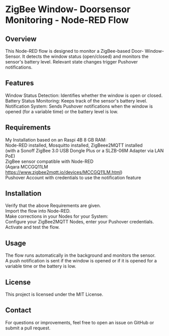 # ZigBee Window- Doorsensor Monitoring - Node-RED Flow

## Overview
This Node-RED flow is designed to monitor a ZigBee-based Door- Window-Sensor. It detects the window status (open/closed) and monitors the sensor's battery level. Relevant state changes trigger Pushover notifications.

## Features
Window Status Detection: Identifies whether the window is open or closed.  
Battery Status Monitoring: Keeps track of the sensor's battery level.  
Notification System: Sends Pushover notifications when the window is opened (for a variable time) or the battery level is low.  

## Requirements
My Installation based on an Raspi 4B 8 GB RAM:  
Node-RED installed, Mosquitto installed, ZigBeee2MQTT installed  
(with a Sonoff ZigBee 3.0 USB Dongle Plus or a SLZB-06M Adapter via LAN PoE)  
ZigBee sensor compatible with Node-RED  
(Aqara MCCGQ11LM https://www.zigbee2mqtt.io/devices/MCCGQ11LM.html)  
Pushover Account with credentials to use the notification feature

## Installation
Verify that the above Requirements are given.    
Import the flow into Node-RED.  
Make corrections in your Nodes for your System:  
Configure your ZigBee2MQTT Nodes, enter your Pushover credentials.  
Activate and test the flow.  

## Usage
The flow runs automatically in the background and monitors the sensor.  
A push notification is sent if the window is opened or if it is opened for a variable time or the battery is low.

## License
This project is licensed under the MIT License.

## Contact
For questions or improvements, feel free to open an issue on GitHub or submit a pull request.
